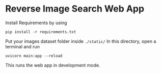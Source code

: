 
# Reverse Image Search Web App

Install Requirements by using

    pip install -r requirements.txt

Put your images dataset folder inside `./static/` 
In this directory, open a terminal and run

    uvicorn main:app --reload

This runs the web app in development mode. 
